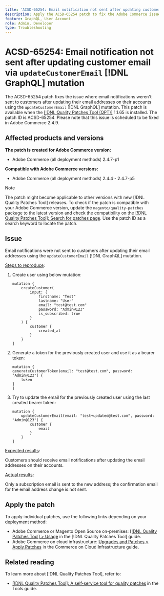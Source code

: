 ```yaml
---
title: 'ACSD-65254: Email notification not sent after updating customer email via updateCustomerEmail [!DNL GraphQL] mutation'
description: Apply the ACSD-65254 patch to fix the Adobe Commerce issue where email notifications were not sent to customers after successfully updating their email addresses on their accounts using the updateCustomerEmail [!DNL GraphQL] mutation.
feature: GraphQL, User Account
role: Admin, Developer
type: Troubleshooting
---
```


# ACSD-65254: Email notification not sent after updating customer email via `updateCustomerEmail` [!DNL GraphQL] mutation

The ACSD-65254 patch fixes the issue where email notifications weren't sent to customers after updating their email addresses on their accounts using the `updateCustomerEmail` [!DNL GraphQL] mutation. This patch is available when the [[!DNL Quality Patches Tool (QPT)]](/help/tools/quality-patches-tool/quality-patches-tool-to-self-serve-quality-patches.md) 1.1.65 is installed. The patch ID is ACSD-65254. Please note that this issue is scheduled to be fixed in Adobe Commerce 2.4.9.

## Affected products and versions

**The patch is created for Adobe Commerce version:**

* Adobe Commerce (all deployment methods) 2.4.7-p1

**Compatible with Adobe Commerce versions:**

* Adobe Commerce (all deployment methods) 2.4.4 - 2.4.7-p5

>[!NOTE]
>
>The patch might become applicable to other versions with new [!DNL Quality Patches Tool] releases. To check if the patch is compatible with your Adobe Commerce version, update the `magento/quality-patches` package to the latest version and check the compatibility on the [[!DNL Quality Patches Tool]: Search for patches page](https://experienceleague.adobe.com/tools/commerce-quality-patches/index.html). Use the patch ID as a search keyword to locate the patch.

## Issue

Email notifications were not sent to customers after updating their email addresses using the `updateCustomerEmail` [!DNL GraphQL] mutation.

<u>Steps to reproduce</u>:

1. Create user using below mutation:

    ```
    mutation {
	    createCustomer(
		    input: {
			    firstname: "Test"
			    lastname: "User"
			    email: "test@test.com"
			    password: "Admin@123"
			    is_subscribed: true
		    }
	    ) {
		    customer {
			    created_at
		    }
	    }
    }
    ```

1. Generate a token for the previously created user and use it as a bearer token:

    ```
    mutation {
    generateCustomerToken(email: "test@test.com", password: "Admin@123") {
	    token
    }
    }
    ```

1. Try to update the email for the previously created user using the last created bearer token:

    ```
    mutation {
	    updateCustomerEmail(email: "test+updated@test.com", password: "Admin@123") {
		    customer {
			    email
		    }
	    }
    }
    ```

<u>Expected results</u>:

Customers should receive email notifications after updating the email addresses on their accounts.

<u>Actual results</u>:

Only a subscription email is sent to the new address; the confirmation email for the email address change is not sent.

## Apply the patch

To apply individual patches, use the following links depending on your deployment method:

* Adobe Commerce or Magento Open Source on-premises: [[!DNL Quality Patches Tool] > Usage](/help/tools/quality-patches-tool/usage.md) in the [!DNL Quality Patches Tool] guide.
* Adobe Commerce on cloud infrastructure: [Upgrades and Patches > Apply Patches](https://experienceleague.adobe.com/docs/commerce-cloud-service/user-guide/develop/upgrade/apply-patches.html) in the Commerce on Cloud Infrastructure guide.

## Related reading

To learn more about [!DNL Quality Patches Tool], refer to:

* [[!DNL Quality Patches Tool]: A self-service tool for quality patches](/help/tools/quality-patches-tool/quality-patches-tool-to-self-serve-quality-patches.md) in the Tools guide.
